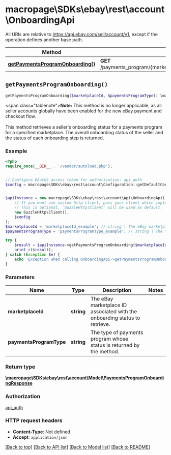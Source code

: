 # macropage\SDKs\ebay\rest\account\OnboardingApi

All URIs are relative to https://api.ebay.com/sell/account/v1, except if the operation defines another base path.

| Method | HTTP request | Description |
| ------------- | ------------- | ------------- |
| [**getPaymentsProgramOnboarding()**](OnboardingApi.md#getPaymentsProgramOnboarding) | **GET** /payments_program/{marketplace_id}/{payments_program_type}/onboarding |  |


## `getPaymentsProgramOnboarding()`

```php
getPaymentsProgramOnboarding($marketplaceId, $paymentsProgramType): \macropage\SDKs\ebay\rest\account\Model\PaymentsProgramOnboardingResponse
```



<span class=\"tablenote\"><b>Note:</b> This method is no longer applicable, as all seller accounts globally have been enabled for the new eBay payment and checkout flow.</span><br/><br/>This method retrieves a seller's onboarding status for a payments program for a specified marketplace. The overall onboarding status of the seller and the status of each onboarding step is returned.

### Example

```php
<?php
require_once(__DIR__ . '/vendor/autoload.php');


// Configure OAuth2 access token for authorization: api_auth
$config = macropage\SDKs\ebay\rest\account\Configuration::getDefaultConfiguration()->setAccessToken('YOUR_ACCESS_TOKEN');


$apiInstance = new macropage\SDKs\ebay\rest\account\Api\OnboardingApi(
    // If you want use custom http client, pass your client which implements `GuzzleHttp\ClientInterface`.
    // This is optional, `GuzzleHttp\Client` will be used as default.
    new GuzzleHttp\Client(),
    $config
);
$marketplaceId = 'marketplaceId_example'; // string | The eBay marketplace ID associated with the onboarding status to retrieve.
$paymentsProgramType = 'paymentsProgramType_example'; // string | The type of payments program whose status is returned by the method.

try {
    $result = $apiInstance->getPaymentsProgramOnboarding($marketplaceId, $paymentsProgramType);
    print_r($result);
} catch (Exception $e) {
    echo 'Exception when calling OnboardingApi->getPaymentsProgramOnboarding: ', $e->getMessage(), PHP_EOL;
}
```

### Parameters

| Name | Type | Description  | Notes |
| ------------- | ------------- | ------------- | ------------- |
| **marketplaceId** | **string**| The eBay marketplace ID associated with the onboarding status to retrieve. | |
| **paymentsProgramType** | **string**| The type of payments program whose status is returned by the method. | |

### Return type

[**\macropage\SDKs\ebay\rest\account\Model\PaymentsProgramOnboardingResponse**](../Model/PaymentsProgramOnboardingResponse.md)

### Authorization

[api_auth](../../README.md#api_auth)

### HTTP request headers

- **Content-Type**: Not defined
- **Accept**: `application/json`

[[Back to top]](#) [[Back to API list]](../../README.md#endpoints)
[[Back to Model list]](../../README.md#models)
[[Back to README]](../../README.md)
